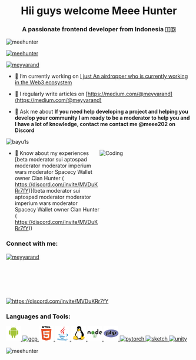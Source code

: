 <h1 align="center">Hii guys welcome Meee Hunter</h1>
<h3 align="center">A passionate frontend developer from Indonesia 🇮🇩</h3>

<p align="left"> <img src="https://komarev.com/ghpvc/?username=meehunter&label=Profile%20views&color=0e75b6&style=flat" alt="meehunter" /> </p>

<p align="left"> <a href="https://github.com/ryo-ma/github-profile-trophy"><img src="https://github-profile-trophy.vercel.app/?username=meehunter" alt="meehunter" /></a> </p>

<p align="left"> <a href="https://twitter.com/meyyarand" target="blank"><img src="https://img.shields.io/twitter/follow/meyyarand?logo=twitter&style=for-the-badge" alt="meyyarand" /></a> </p>

- 🔭 I’m currently working on [I just An airdropper who is currently working in the Web3 ecosystem](https://discord.com/invite/MVDuKRr7fY)

- 📝 I regularly write articles on [https://medium.com/@meyyarand](https://medium.com/@meyyarand)

- 💬 Ask me about **If you need help developing a project and helping you develop your community I am ready to be a moderator to help you and I have a lot of knowledge, contact me contact me @meee202 on Discord**

<p align="left"> <img src="https://komarev.com/ghpvc/?username=bayu1s&label=Profile%20views&color=129e00&style=plastic" alt="bayu1s" /> </p>
<img align="right" alt="Coding" width="250" height="400" src="byu.jpg">

- 📄 Know about my experiences [beta moderator sui aptospad moderator moderator imperium wars moderator Spacecy Wallet owner Clan Hunter ( https://discord.com/invite/MVDuKRr7fY)](beta moderator sui aptospad moderator moderator imperium wars moderator Spacecy Wallet owner Clan Hunter ( https://discord.com/invite/MVDuKRr7fY))

<h3 align="left">Connect with me:</h3>
<p align="left">
<a href="https://twitter.com/meyyarand" target="blank"><img align="center" src="https://raw.githubusercontent.com/rahuldkjain/github-profile-readme-generator/master/src/images/icons/Social/twitter.svg" alt="meyyarand" height="30" width="40" /></a>
<a href="https://discord.gg/https://discord.com/invite/MVDuKRr7fY" target="blank"><img align="center" src="https://raw.githubusercontent.com/rahuldkjain/github-profile-readme-generator/master/src/images/icons/Social/discord.svg" alt="https://discord.com/invite/MVDuKRr7fY" height="30" width="40" /></a>
</p>

<h3 align="left">Languages and Tools:</h3>
<p align="left"> <a href="https://developer.android.com" target="_blank" rel="noreferrer"> <img src="https://raw.githubusercontent.com/devicons/devicon/master/icons/android/android-original-wordmark.svg" alt="android" width="40" height="40"/> </a> <a href="https://cloud.google.com" target="_blank" rel="noreferrer"> <img src="https://www.vectorlogo.zone/logos/google_cloud/google_cloud-icon.svg" alt="gcp" width="40" height="40"/> </a> <a href="https://www.w3.org/html/" target="_blank" rel="noreferrer"> <img src="https://raw.githubusercontent.com/devicons/devicon/master/icons/html5/html5-original-wordmark.svg" alt="html5" width="40" height="40"/> </a> <a href="https://www.java.com" target="_blank" rel="noreferrer"> <img src="https://raw.githubusercontent.com/devicons/devicon/master/icons/java/java-original.svg" alt="java" width="40" height="40"/> </a> <a href="https://www.linux.org/" target="_blank" rel="noreferrer"> <img src="https://raw.githubusercontent.com/devicons/devicon/master/icons/linux/linux-original.svg" alt="linux" width="40" height="40"/> </a> <a href="https://nodejs.org" target="_blank" rel="noreferrer"> <img src="https://raw.githubusercontent.com/devicons/devicon/master/icons/nodejs/nodejs-original-wordmark.svg" alt="nodejs" width="40" height="40"/> </a> <a href="https://www.php.net" target="_blank" rel="noreferrer"> <img src="https://raw.githubusercontent.com/devicons/devicon/master/icons/php/php-original.svg" alt="php" width="40" height="40"/> </a> <a href="https://pytorch.org/" target="_blank" rel="noreferrer"> <img src="https://www.vectorlogo.zone/logos/pytorch/pytorch-icon.svg" alt="pytorch" width="40" height="40"/> </a> <a href="https://www.sketch.com/" target="_blank" rel="noreferrer"> <img src="https://www.vectorlogo.zone/logos/sketchapp/sketchapp-icon.svg" alt="sketch" width="40" height="40"/> </a> <a href="https://unity.com/" target="_blank" rel="noreferrer"> <img src="https://www.vectorlogo.zone/logos/unity3d/unity3d-icon.svg" alt="unity" width="40" height="40"/> </a> </p>

<p><img align="center" src="https://github-readme-stats.vercel.app/api/top-langs?username=meehunter&show_icons=true&locale=en&layout=compact" alt="meehunter" /></p>
